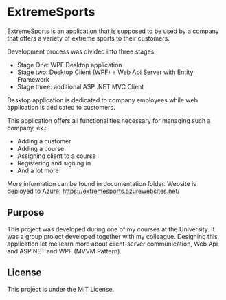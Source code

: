 # ExtremeSports

ExtremeSports is an application that is supposed to be used by a company that offers a variety of extreme sports to their customers.  
  
Development process was divided into three stages:
- Stage One: WPF Desktop application
- Stage two: Desktop Client (WPF) +  Web Api Server with Entity Framework
- Stage three: additional ASP .NET MVC Client  
  
Desktop application is dedicated to company employees while web application is dedicated to customers.

This application offers all functionalities necessary for managing such a company, ex.:
- Adding a customer
- Adding a course
- Assigning client to a course
- Registering and signing in
- And a lot more

More information can be found in documentation folder.
Website is deployed to Azure: https://extremesports.azurewebsites.net/

## Purpose

This project was developed during one of my courses at the University. It was a group project developed together with my colleague.
Designing this application let me learn more about client-server communication, Web Api and ASP.NET and WPF (MVVM Pattern).

## License

This project is under the MIT License.
